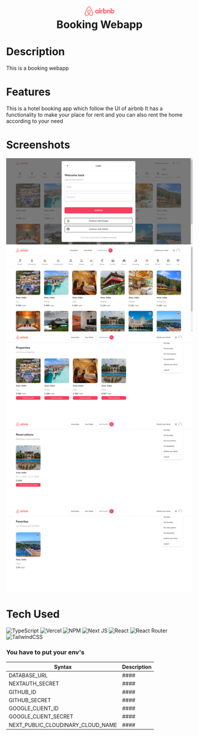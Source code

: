 <div align="center">
      <h1> <img src="https://github.com/AmanTrivedi1/Hotel-Booking-Webapp/blob/main/public/images/logo.png" width="80px"><br/>Booking Webapp</h1>
     </div>


# Description
This is a booking webapp

# Features
This is a hotel booking app which follow the UI of airbnb
It has a functionality to make your place for rent and you can also rent the home according to your need
# Screenshots
 <img src="https://github.com/AmanTrivedi1/Hotel-Booking-Webapp/blob/main/public/images/Screenshot%202023-07-01%20181800.png"> <img src="https://github.com/AmanTrivedi1/Hotel-Booking-Webapp/blob/main/public/images/Screenshot%202023-07-01%20181559.png"> <img src="https://github.com/AmanTrivedi1/Hotel-Booking-Webapp/blob/main/public/images/Screenshot%202023-07-01%20181635.png"> <img src="https://github.com/AmanTrivedi1/Hotel-Booking-Webapp/blob/main/public/images/Screenshot%202023-07-01%20181653.png"> <img src="https://github.com/AmanTrivedi1/Hotel-Booking-Webapp/blob/main/public/images/Screenshot%202023-07-01%20181736.png">
# Tech Used
 ![TypeScript](https://img.shields.io/badge/typescript-%23007ACC.svg?style=for-the-badge&logo=typescript&logoColor=white) ![Vercel](https://img.shields.io/badge/vercel-%23000000.svg?style=for-the-badge&logo=vercel&logoColor=white) ![NPM](https://img.shields.io/badge/NPM-%23000000.svg?style=for-the-badge&logo=npm&logoColor=white) ![Next JS](https://img.shields.io/badge/Next-black?style=for-the-badge&logo=next.js&logoColor=white) ![React](https://img.shields.io/badge/react-%2320232a.svg?style=for-the-badge&logo=react&logoColor=%2361DAFB) ![React Router](https://img.shields.io/badge/React_Router-CA4245?style=for-the-badge&logo=react-router&logoColor=white) ![TailwindCSS](https://img.shields.io/badge/tailwindcss-%2338B2AC.svg?style=for-the-badge&logo=tailwind-css&logoColor=white)
      

### You have to put your env's
| Syntax | Description |
| ----------- | ----------- |
| DATABASE_URL |#### |
| NEXTAUTH_SECRET |#### |
| GITHUB_ID |#### |
| GITHUB_SECRET |#### |
| GOOGLE_CLIENT_ID |#### |
| GOOGLE_CLIENT_SECRET |#### |
| NEXT_PUBLIC_CLOUDINARY_CLOUD_NAME |#### |


      
<!-- </> with 💛 by readMD (https://readmd.itsvg.in) -->
    
